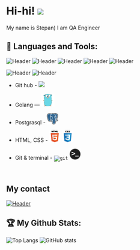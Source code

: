 # Hi-hi! <img src="https://media.giphy.com/media/hvRJCLFzcasrR4ia7z/giphy.gif" width="25px">

My name is Stepan) I am QA Engineer

## 🧰 Languages and Tools:
![Header](https://img.shields.io/badge/Jira-090909?style=for-the-badge&logo=jira&logoColor=136be1)
![Header](https://img.shields.io/badge/Postman-090909?style=for-the-badge&logo=postman&logoColor=f76935)
![Header](https://img.shields.io/badge/Swagger-090909?style=for-the-badge&logo=swagger&logoColor=7ede2b)
![Header](https://img.shields.io/badge/Github-090909?style=for-the-badge&logo=github&logoColor=8cc4d7)
![Header](https://img.shields.io/badge/DevTools-090909?style=for-the-badge&logo=googlechrome&logoColor=2674f2)

![Header](https://img.shields.io/badge/Jenkins-090909?style=for-the-badge&logo=jenkins&logoColor=f7f7f7)
![Header](https://img.shields.io/badge/MySQL-090909?style=for-the-badge&logo=mysql&logoColor=00618a)

* Git hub - <img src="https://media.giphy.com/avatars/mwooodward/cIe5MvDvX4Vc/200h.gif" width="35px">

* Golang — <code><img height="35" src="https://github.com/devicons/devicon/blob/master/icons/go/go-original.svg"></code>
* Postgrasql - <code><img height="30" src="https://raw.githubusercontent.com/github/explore/80688e429a7d4ef2fca1e82350fe8e3517d3494d/topics/postgresql/postgresql.png"></code>
* HTML, CSS - <code><img height="30" src="https://raw.githubusercontent.com/github/explore/80688e429a7d4ef2fca1e82350fe8e3517d3494d/topics/html/html.png"></code>
<code><img height="30" src="https://raw.githubusercontent.com/github/explore/80688e429a7d4ef2fca1e82350fe8e3517d3494d/topics/css/css.png"></code>
* Git & terminal - <code><img height="30" src="https://www.vectorlogo.zone/logos/git-scm/git-scm-icon.svg" alt="git"></code>
<code><img height="30" src="https://raw.githubusercontent.com/github/explore/80688e429a7d4ef2fca1e82350fe8e3517d3494d/topics/terminal/terminal.png"></code>
<br />

## My contact
[![Header](https://img.shields.io/badge/Linkedin-090909style=for-thebadge&logo=linkedin&logoColor=0073b1)](https://www.linkedin.com/in/stepan-nosov/)

## :trophy: My Github Stats:
![Top Langs](https://github-readme-stats.vercel.app/api/top-langs/?username=Stepa-Nos&show_icons=true&theme=monokai)
![GitHub stats](https://github-readme-stats.vercel.app/api?username=Stepa-Nos&show_icons=true&theme=monokai)
<br />

